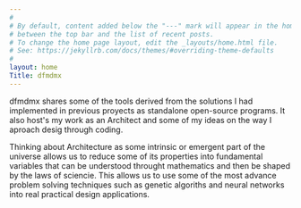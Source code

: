 ```yaml
---
#
# By default, content added below the "---" mark will appear in the home page
# between the top bar and the list of recent posts.
# To change the home page layout, edit the _layouts/home.html file.
# See: https://jekyllrb.com/docs/themes/#overriding-theme-defaults
#
layout: home
Title: dfmdmx
---
```


dfmdmx shares some of the tools derived from the solutions I had implemented in previous proyects as standalone open-source programs. It also host's my work as an Architect and some of my ideas on the way I aproach desig through coding.

Thinking about Architecture as some intrinsic or emergent part of the universe allows us to reduce some of its properties into fundamental variables that can be understood throught mathematics and then be shaped by the laws of sciencie. This allows us to use some of the most advance problem solving techniques such as genetic algoriths and neural networks into real practical design applications.
